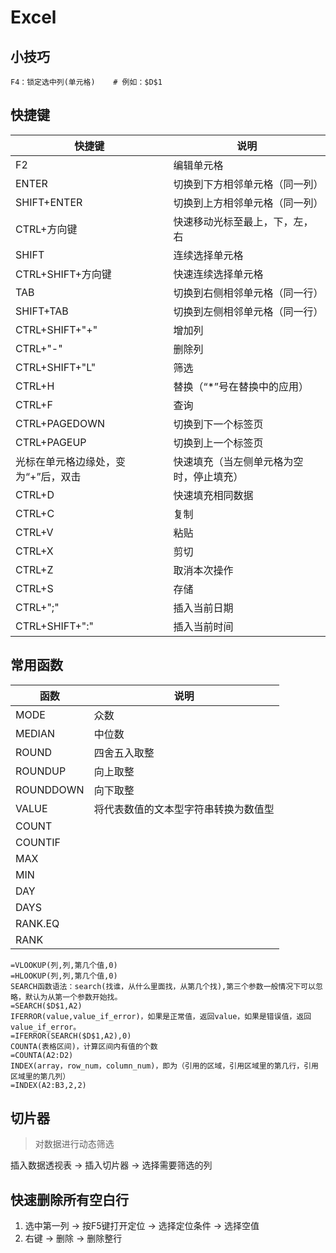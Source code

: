 # Excel

## 小技巧
```
F4：锁定选中列(单元格)    # 例如：$D$1
```

## 快捷键

|  快捷键  |  说明   |
| ----     |  ----  |
|  F2  |  编辑单元格   |
|  ENTER  |  切换到下方相邻单元格（同一列）   |
|  SHIFT+ENTER  |  切换到上方相邻单元格（同一列）   |
|  CTRL+方向键  |  快速移动光标至最上，下，左，右   |
|  SHIFT  |  连续选择单元格   |
|  CTRL+SHIFT+方向键  |  快速连续选择单元格   |
|  TAB  |  切换到右侧相邻单元格（同一行）   |
|  SHIFT+TAB  |  切换到左侧相邻单元格（同一行）   |
|  CTRL+SHIFT+"+"  |  增加列   |
|  CTRL+"-"  |  删除列   |
|  CTRL+SHIFT+"L"  |  筛选   |
|  CTRL+H  |  替换（“*”号在替换中的应用）   |
|  CTRL+F  |  查询   |
|  CTRL+PAGEDOWN  |  切换到下一个标签页   |
|  CTRL+PAGEUP  |  切换到上一个标签页   |
|  光标在单元格边缘处，变为“+”后，双击  |  快速填充（当左侧单元格为空时，停止填充）   |
|  CTRL+D  |  快速填充相同数据   |
|  CTRL+C  |  复制   |
|  CTRL+V  |  粘贴   |
|  CTRL+X  |  剪切   |
|  CTRL+Z  |  取消本次操作   |
|  CTRL+S  |  存储   |
|  CTRL+";"  |  插入当前日期   |
|  CTRL+SHIFT+":"  |  插入当前时间   |



## 常用函数

| 函数     |  说明  |
| ----     |  ----  |
|  MODE  |  众数  |
|  MEDIAN  |  中位数  |
|  ROUND  |  四舍五入取整  |
|  ROUNDUP  |  向上取整  |
|  ROUNDDOWN  |  向下取整  |
|  VALUE  |  将代表数值的文本型字符串转换为数值型  |
|  COUNT  |    |
|  COUNTIF  |   |
|  MAX  |    |
|  MIN  |    |
|  DAY  |    |
|  DAYS  |    |
|  RANK.EQ  |    |
|  RANK  |    |


```
=VLOOKUP(列,列,第几个值,0)
=HLOOKUP(列,列,第几个值,0)
SEARCH函数语法：search(找谁，从什么里面找，从第几个找),第三个参数一般情况下可以忽略，默认为从第一个参数开始找。
=SEARCH($D$1,A2)
IFERROR(value,value_if_error)，如果是正常值，返回value，如果是错误值，返回value_if_error。
=IFERROR(SEARCH($D$1,A2),0)
COUNTA(表格区间)，计算区间内有值的个数
=COUNTA(A2:D2)
INDEX(array，row_num，column_num)，即为（引用的区域，引用区域里的第几行，引用区域里的第几列）
=INDEX(A2:B3,2,2)
```

## 切片器
> 对数据进行动态筛选

插入数据透视表 -> 插入切片器 -> 选择需要筛选的列

## 快速删除所有空白行

1. 选中第一列 -> 按F5键打开定位 -> 选择定位条件 -> 选择空值
2. 右键 -> 删除 -> 删除整行